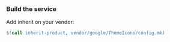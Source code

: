 ### Build the service

Add inherit on your vendor:

```makefile
$(call inherit-product, vendor/google/ThemeIcons/config.mk)
```
